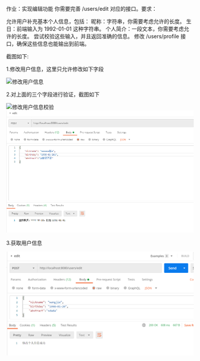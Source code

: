 作业：实现编辑功能
你需要完善 /users/edit 对应的接口。要求：

允许用户补充基本个人信息，包括：
昵称：字符串，你需要考虑允许的长度。
生日：前端输入为 1992-01-01 这种字符串。
个人简介：一段文本，你需要考虑允许的长度。
尝试校验这些输入，并且返回准确的信息。
修改 /users/profile 接口，确保这些信息也能输出到前端。



截图如下:

1.修改用户信息，这里只允许修改如下字段

![修改用户信息]((https://github.com/chhackman/go_basic/tree/main/week2/img)修改用户信息.png)

2.对上面的三个字段进行验证，截图如下

![修改用户信息校验](D:\git\go_basic\week2\img\修改用户信息校验.png)![修改用户信息昵称字段校验](..\week2\img\修改用户信息昵称字段校验.png)

3.获取用户信息

![修改用户信息](..\week2\img\修改用户信息.png)
